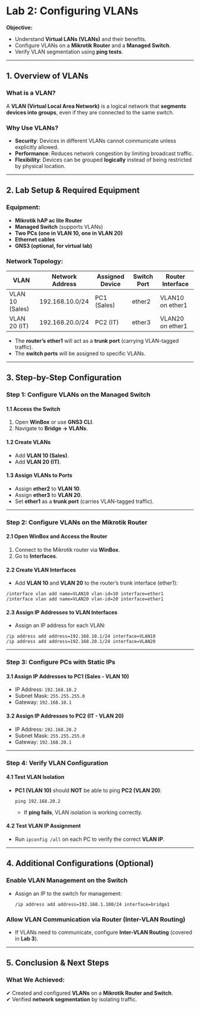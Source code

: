# **Lab 2: Configuring VLANs**  
**Objective:**  
- Understand **Virtual LANs (VLANs)** and their benefits.  
- Configure VLANs on a **Mikrotik Router** and a **Managed Switch**.  
- Verify VLAN segmentation using **ping tests**.  

---

## **1. Overview of VLANs**  
### **What is a VLAN?**  
A **VLAN (Virtual Local Area Network)** is a logical network that **segments devices into groups**, even if they are connected to the same switch.  

### **Why Use VLANs?**  
- **Security**: Devices in different VLANs cannot communicate unless explicitly allowed.  
- **Performance**: Reduces network congestion by limiting broadcast traffic.  
- **Flexibility**: Devices can be grouped **logically** instead of being restricted by physical location.  

---

## **2. Lab Setup & Required Equipment**  
### **Equipment:**  
- **Mikrotik hAP ac lite Router**  
- **Managed Switch** (supports VLANs)  
- **Two PCs (one in VLAN 10, one in VLAN 20)**  
- **Ethernet cables**  
- **GNS3 (optional, for virtual lab)**  

### **Network Topology:**  

| VLAN | Network Address | Assigned Device | Switch Port | Router Interface |  
|------|---------------|----------------|--------------|------------------|  
| VLAN 10 (Sales) | 192.168.10.0/24 | PC1 (Sales) | ether2 | VLAN10 on ether1 |  
| VLAN 20 (IT) | 192.168.20.0/24 | PC2 (IT) | ether3 | VLAN20 on ether1 |  

- The **router’s ether1** will act as a **trunk port** (carrying VLAN-tagged traffic).  
- The **switch ports** will be assigned to specific VLANs.  

---

## **3. Step-by-Step Configuration**  
### **Step 1: Configure VLANs on the Managed Switch**  
#### **1.1 Access the Switch**  
1. Open **WinBox** or use **GNS3 CLI**.  
2. Navigate to **Bridge → VLANs**.  

#### **1.2 Create VLANs**  
- Add **VLAN 10 (Sales)**.  
- Add **VLAN 20 (IT)**.  

#### **1.3 Assign VLANs to Ports**  
- Assign **ether2** to **VLAN 10**.  
- Assign **ether3** to **VLAN 20**.  
- Set **ether1** as a **trunk port** (carries VLAN-tagged traffic).  

---

### **Step 2: Configure VLANs on the Mikrotik Router**  
#### **2.1 Open WinBox and Access the Router**  
1. Connect to the Mikrotik router via **WinBox**.  
2. Go to **Interfaces**.  

#### **2.2 Create VLAN Interfaces**  
- Add **VLAN 10** and **VLAN 20** to the router’s trunk interface (ether1):  

```
/interface vlan add name=VLAN10 vlan-id=10 interface=ether1
/interface vlan add name=VLAN20 vlan-id=20 interface=ether1
```

#### **2.3 Assign IP Addresses to VLAN Interfaces**  
- Assign an IP address for each VLAN:  

```
/ip address add address=192.168.10.1/24 interface=VLAN10
/ip address add address=192.168.20.1/24 interface=VLAN20
```

---

### **Step 3: Configure PCs with Static IPs**  
#### **3.1 Assign IP Addresses to PC1 (Sales - VLAN 10)**  
- IP Address: `192.168.10.2`  
- Subnet Mask: `255.255.255.0`  
- Gateway: `192.168.10.1`  

#### **3.2 Assign IP Addresses to PC2 (IT - VLAN 20)**  
- IP Address: `192.168.20.2`  
- Subnet Mask: `255.255.255.0`  
- Gateway: `192.168.20.1`  

---

### **Step 4: Verify VLAN Configuration**  
#### **4.1 Test VLAN Isolation**  
- **PC1 (VLAN 10)** should **NOT** be able to ping **PC2 (VLAN 20)**:  
  ```
  ping 192.168.20.2
  ```
  - If **ping fails**, VLAN isolation is working correctly.  

#### **4.2 Test VLAN IP Assignment**  
- Run `ipconfig /all` on each PC to verify the correct **VLAN IP**.  

---

## **4. Additional Configurations (Optional)**  
### **Enable VLAN Management on the Switch**  
- Assign an IP to the switch for management:  
  ```
  /ip address add address=192.168.1.100/24 interface=bridge1
  ```

### **Allow VLAN Communication via Router (Inter-VLAN Routing)**  
- If VLANs need to communicate, configure **Inter-VLAN Routing** (covered in **Lab 3**).  

---

## **5. Conclusion & Next Steps**  
### **What We Achieved:**  
✔ Created and configured **VLANs** on a **Mikrotik Router and Switch**.  
✔ Verified **network segmentation** by isolating traffic.  